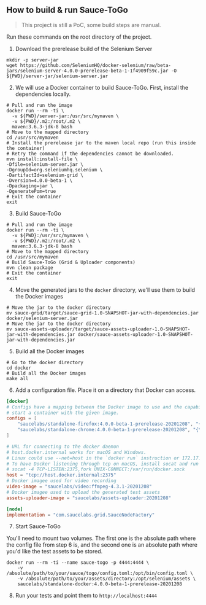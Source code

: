 ## How to build & run Sauce-ToGo
> This project is still a PoC, some build steps are manual.

Run these commands on the root directory of the project.

1. Download the prerelease build of the Selenium Server
```shell script
mkdir -p server-jar
wget https://github.com/SeleniumHQ/docker-selenium/raw/beta-jars/selenium-server-4.0.0-prerelease-beta-1-1f4909f59c.jar -O ${PWD}/server-jar/selenium-server.jar
``` 

2. We will use a Docker container to build Sauce-ToGo. First, install the dependencies locally. 

```shell script
# Pull and run the image
docker run --rm -ti \
  -v ${PWD}/server-jar:/usr/src/mymaven \
  -v ${PWD}/.m2:/root/.m2 \
  maven:3.6.3-jdk-8 bash
# Move to the mapped directory
cd /usr/src/mymaven
# Install the prerelease jar to the maven local repo (run this inside the container)
# Retry the command if the dependencies cannot be downloaded.
mvn install:install-file \
-Dfile=selenium-server.jar \
-DgroupId=org.seleniumhq.selenium \
-DartifactId=selenium-grid \
-Dversion=4.0.0-beta-1 \
-Dpackaging=jar \
-DgeneratePom=true
# Exit the container
exit
``` 

3. Build Sauce-ToGo

```shell script
# Pull and run the image
docker run --rm -ti \
  -v ${PWD}:/usr/src/mymaven \
  -v ${PWD}/.m2:/root/.m2 \
  maven:3.6.3-jdk-8 bash
# Move to the mapped directory
cd /usr/src/mymaven
# Build Sauce-ToGo (Grid & Uploader components)
mvn clean package
# Exit the container
exit
```

4. Move the generated jars to the `docker` directory, we'll use them to build the Docker images

```shell script
# Move the jar to the docker directory
mv sauce-grid/target/sauce-grid-1.0-SNAPSHOT-jar-with-dependencies.jar docker/selenium-server.jar
# Move the jar to the docker directory
mv sauce-assets-uploader/target/sauce-assets-uploader-1.0-SNAPSHOT-jar-with-dependencies.jar docker/sauce-assets-uploader-1.0-SNAPSHOT-jar-with-dependencies.jar 
```

5. Build all the Docker images

```shell script
# Go to the docker directory
cd docker
# Build all the Docker images
make all
```

6. Add a configuration file. Place it on a directory that Docker can access.

```toml
[docker]
# Configs have a mapping between the Docker image to use and the capabilities that need to be matched to
# start a container with the given image.
configs = [
    "saucelabs/standalone-firefox:4.0.0-beta-1-prerelease-20201208", "{\"browserName\": \"firefox\"}",
    "saucelabs/standalone-chrome:4.0.0-beta-1-prerelease-20201208", "{\"browserName\": \"chrome\"}"
]

# URL for connecting to the docker daemon
# host.docker.internal works for macOS and Windows.
# Linux could use --net=host in the `docker run` instruction or 172.17.0.1 in the URI below.
# To have Docker listening through tcp on macOS, install socat and run the following command
# socat -4 TCP-LISTEN:2375,fork UNIX-CONNECT:/var/run/docker.sock
host = "tcp://host.docker.internal:2375"
# Docker imagee used for video recording
video-image = "saucelabs/video:ffmpeg-4.3.1-20201208"
# Docker imagee used to upload the generated test assets
assets-uploader-image = "saucelabs/assets-uploader:20201208"

[node]
implementation = "com.saucelabs.grid.SauceNodeFactory"
```

7. Start Sauce-ToGo

You'll need to mount two volumes. The first one is the absolute path where the config file from
step 6 is, and the second one is an absolute path where you'd like the test assets to be stored. 

```shell script
docker run --rm -ti --name sauce-togo -p 4444:4444 \
    -v /absolute/path/to/your/sauce/togo/config.toml:/opt/bin/config.toml \
    -v /absolute/path/to/your/assets/directory:/opt/selenium/assets \
    saucelabs/standalone-docker:4.0.0-beta-1-prerelease-20201208
```

8. Run your tests and point them to `http://localhost:4444`

